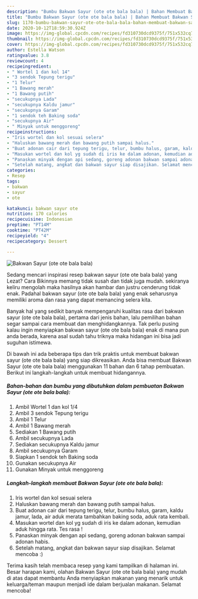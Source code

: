 ```yaml
---
description: "Bumbu Bakwan Sayur (ote ote bala bala) | Bahan Membuat Bakwan Sayur (ote ote bala bala) Yang Sedap"
title: "Bumbu Bakwan Sayur (ote ote bala bala) | Bahan Membuat Bakwan Sayur (ote ote bala bala) Yang Sedap"
slug: 1170-bumbu-bakwan-sayur-ote-ote-bala-bala-bahan-membuat-bakwan-sayur-ote-ote-bala-bala-yang-sedap
date: 2020-10-12T18:59:30.924Z
image: https://img-global.cpcdn.com/recipes/fd310730dcd9375f/751x532cq70/bakwan-sayur-ote-ote-bala-bala-foto-resep-utama.jpg
thumbnail: https://img-global.cpcdn.com/recipes/fd310730dcd9375f/751x532cq70/bakwan-sayur-ote-ote-bala-bala-foto-resep-utama.jpg
cover: https://img-global.cpcdn.com/recipes/fd310730dcd9375f/751x532cq70/bakwan-sayur-ote-ote-bala-bala-foto-resep-utama.jpg
author: Estella Watson
ratingvalue: 3.8
reviewcount: 4
recipeingredient:
- " Wortel 1 dan kol 14"
- "3 sendok Tepung terigu"
- "1 Telur"
- "1 Bawang merah"
- "1 Bawang putih"
- "secukupnya Lada"
- "secukupnya Kaldu jamur"
- "secukupnya Garam"
- "1 sendok teh Baking soda"
- "secukupnya Air"
- " Minyak untuk menggoreng"
recipeinstructions:
- "Iris wortel dan kol sesuai selera"
- "Haluskan bawang merah dan bawang putih sampai halus."
- "Buat adonan cair dari tepung terigu, telur, bumbu halus, garam, kaldu jamur, lada, air aduk merata tambahkan baking soda, aduk rata kembali."
- "Masukan wortel dan kol yg sudah di iris ke dalam adonan, kemudian aduk hingga rata. Tes rasa !"
- "Panaskan minyak dengan api sedang, goreng adonan bakwan sampai adonan habis."
- "Setelah matang, angkat dan bakwan sayur siap disajikan. Selamat mencoba :)"
categories:
- Resep
tags:
- bakwan
- sayur
- ote

katakunci: bakwan sayur ote 
nutrition: 170 calories
recipecuisine: Indonesian
preptime: "PT14M"
cooktime: "PT42M"
recipeyield: "4"
recipecategory: Dessert

---
```



![Bakwan Sayur (ote ote bala bala)](https://img-global.cpcdn.com/recipes/fd310730dcd9375f/751x532cq70/bakwan-sayur-ote-ote-bala-bala-foto-resep-utama.jpg)

Sedang mencari inspirasi resep bakwan sayur (ote ote bala bala) yang Lezat? Cara Bikinnya memang tidak susah dan tidak juga mudah. sekiranya keliru mengolah maka hasilnya akan hambar dan justru cenderung tidak enak. Padahal bakwan sayur (ote ote bala bala) yang enak seharusnya memiliki aroma dan rasa yang dapat memancing selera kita.



Banyak hal yang sedikit banyak mempengaruhi kualitas rasa dari bakwan sayur (ote ote bala bala), pertama dari jenis bahan, lalu pemilihan bahan segar sampai cara membuat dan menghidangkannya. Tak perlu pusing kalau ingin menyiapkan bakwan sayur (ote ote bala bala) enak di mana pun anda berada, karena asal sudah tahu triknya maka hidangan ini bisa jadi suguhan istimewa.


Di bawah ini ada beberapa tips dan trik praktis untuk membuat bakwan sayur (ote ote bala bala) yang siap dikreasikan. Anda bisa membuat Bakwan Sayur (ote ote bala bala) menggunakan 11 bahan dan 6 tahap pembuatan. Berikut ini langkah-langkah untuk membuat hidangannya.

<!--inarticleads1-->

##### Bahan-bahan dan bumbu yang dibutuhkan dalam pembuatan Bakwan Sayur (ote ote bala bala):

1. Ambil  Wortel 1 dan kol 1/4
1. Ambil 3 sendok Tepung terigu
1. Ambil 1 Telur
1. Ambil 1 Bawang merah
1. Sediakan 1 Bawang putih
1. Ambil secukupnya Lada
1. Sediakan secukupnya Kaldu jamur
1. Ambil secukupnya Garam
1. Siapkan 1 sendok teh Baking soda
1. Gunakan secukupnya Air
1. Gunakan  Minyak untuk menggoreng




<!--inarticleads2-->

##### Langkah-langkah membuat Bakwan Sayur (ote ote bala bala):

1. Iris wortel dan kol sesuai selera
1. Haluskan bawang merah dan bawang putih sampai halus.
1. Buat adonan cair dari tepung terigu, telur, bumbu halus, garam, kaldu jamur, lada, air aduk merata tambahkan baking soda, aduk rata kembali.
1. Masukan wortel dan kol yg sudah di iris ke dalam adonan, kemudian aduk hingga rata. Tes rasa !
1. Panaskan minyak dengan api sedang, goreng adonan bakwan sampai adonan habis.
1. Setelah matang, angkat dan bakwan sayur siap disajikan. Selamat mencoba :)




Terima kasih telah membaca resep yang kami tampilkan di halaman ini. Besar harapan kami, olahan Bakwan Sayur (ote ote bala bala) yang mudah di atas dapat membantu Anda menyiapkan makanan yang menarik untuk keluarga/teman maupun menjadi ide dalam berjualan makanan. Selamat mencoba!

